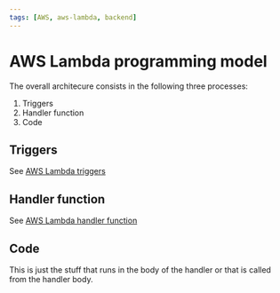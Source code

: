 ```yaml
---
tags: [AWS, aws-lambda, backend]
---
```


# AWS Lambda programming model

The overall architecure consists in the following three processes:

1. Triggers
2. Handler function
3. Code

## Triggers

See [AWS Lambda triggers](Lambda_triggers.md)

## Handler function

See
[AWS Lambda handler function](Lambda_handler_function.md)

## Code

This is just the stuff that runs in the body of the handler or that is called
from the handler body.
